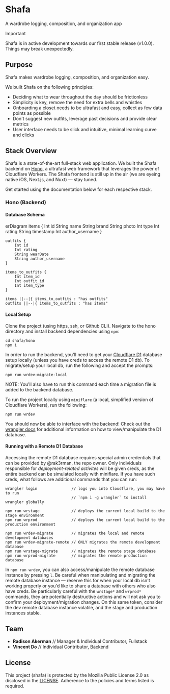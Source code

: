 # Shafa
A wardrobe logging, composition, and organization app

> [!IMPORTANT]
> Shafa is in active development towards our first stable release (v1.0.0). Things may break unexpectedly.

## Purpose

Shafa makes wardrobe logging, composition, and organization easy.

We built Shafa on the following principles:

- Deciding what to wear throughout the day should be frictionless
- Simplicity is key, remove the need for extra bells and whistles
- Onboarding a closet needs to be ultrafast and easy, collect as few data points as possible
- Don't suggest new outfits, leverage past decisions and provide clear metrics
- User interface needs to be slick and intuitive, minimal learning curve and clicks

## Stack Overview

Shafa is a state-of-the-art full-stack web application.
We built the Shafa backend on [Hono](https://hono.dev), a ultrafast web framework that leverages the power of Cloudflare Workers.
The Shafa frontend is still up in the air (we are eyeing native iOS, Next.js, and Nuxt) — stay tuned.

Get started using the documentation below for each respective stack.

### Hono (Backend)

#### Database Schema

erDiagram
    items {
        Int id
        String name
        String brand
        String photo
        Int type
        Int rating
        String timestamp
        Int author_username
    }

    outfits {
        Int id
        Int rating
        String wearDate
        String author_username
    }

    items_to_outfits {
        Int item_id
        Int outfit_id
        Int item_type
    }

    items ||--|{ items_to_outfits : "has outfits"
    outfits ||--|{ items_to_outfits : "has items"
    
#### Local Setup

Clone the project (using https, ssh, or Github CLI).
Navigate to the hono directory and install backend dependencies using `npm`:

```
cd shafa/hono
npm i
```

In order to run the backend, you'll need to get your [Cloudflare D1](https://developers.cloudflare.com/d1/) database setup locally (unless you have creds to access the remote D1 db).
To migrate/setup your local db, run the following and accept the prompts:

```
npm run wrdev-migrate-local
```

NOTE: You'll also have to run this command each time a migration file is added to the backend database.

To run the project locally using `miniflare` (a local, simplified version of Cloudflare Workers), run the following:

```
npm run wrdev
```

You should now be able to interface with the backend!
Check out the [wrangler docs](https://developers.cloudflare.com/workers/wrangler/commands/#d1) for additional information on how to view/manipulate the D1 database.

#### Running with a Remote D1 Database

Accessing the remote D1 database requires special admin credentials that can be provided by @rak3rman, the repo owner.
Only individuals responsible for *deployment-related activites* will be given creds, as the entire backend can be simulated locally with miniflare.
If you have such creds, what follows are additional commands that you can run:

```
wrangler login               // logs you into Cloudflare, you may have to run
                             // `npm i -g wrangler` to install wrangler globally

npm run wrstage              // deploys the current local build to the stage environment
npm run wrprod               // deploys the current local build to the production environment

npm run wrdev-migrate        // migrates the local and remote development databases
npm run wrdev-migrate-remote // ONLY migrates the remote development database
npm run wrstage-migrate      // migrates the remote stage database
npm run wrprod-migrate       // migrates the remote production database
```

In `npm run wrdev`, you can also access/manipulate the remote database instance by pressing `l`.
Be careful when manipulating and migrating the remote database instance — reserve this for when your local db isn't working properly or you'd like to share a database with others who also have creds.
Be particularly careful with the `wrstage*` and `wrprod*` commands, they are potentially destructive actions and will not ask you to confirm your deployment/migration changes.
On this same token, consider the dev remote database instance volatile, and the stage and production instances stable.

## Team

- **Radison Akerman** // Manager & Individual Contributor, Fullstack
- **Vincent Do** // Individual Contributor, Backend

## License
This project (shafa) is protected by the Mozilla Public License 2.0 as disclosed in the [LICENSE](https://github.com/rak3rman/shafa/blob/main/LICENSE). Adherence to the policies and terms listed is required.